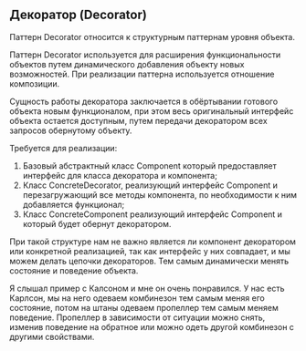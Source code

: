 
## Декоратор (Decorator)

Паттерн Decorator относится к структурным паттернам уровня объекта.

Паттерн Decorator используется для расширения функциональности объектов путем динамического добавления объекту новых возможностей. При реализации паттерна используется отношение композиции.

Сущность работы декоратора заключается в обёртывании готового объекта новым функционалом, при этом весь оригинальный интерфейс объекта остается доступным, путем передачи декоратором всех запросов обернутому объекту.

Требуется для реализации:

1. Базовый абстрактный класс Component который предоставляет интерфейс для класса декоратора и компонента;
2. Класс ConcreteDecorator, реализующий интерфейс Component и перезагружающий все методы компонента, по необходимости к ним добавляется функционал;
3. Класс ConcreteComponent реализующий интерфейс Component и который будет обернут декоратором.

При такой структуре нам не важно является ли компонент декоратором или конкретной реализацией, так как интерфейс у них совпадает, и мы можем делать цепочки декораторов. Тем самым динамически менять состояние и поведение объекта.

Я слышал пример с Калсоном и мне он очень понравился. У нас есть Карлсон, мы на него одеваем комбинезон тем самым меняя его состояние, потом на штаны одеваем пропеллер тем самым меняем поведение. Пропеллер в зависимости от ситуации можно снять, изменив поведение на обратное или можно одеть другой комбинезон с другими свойствами.

